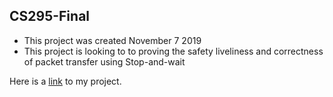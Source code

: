 ## CS295-Final

- This project was created November 7 2019
- This project is looking to to proving the safety liveliness and correctness of packet transfer using Stop-and-wait

Here is a [link](https://github.com/MrDJEnz/CS295-Final/edit/master/) to my project.
